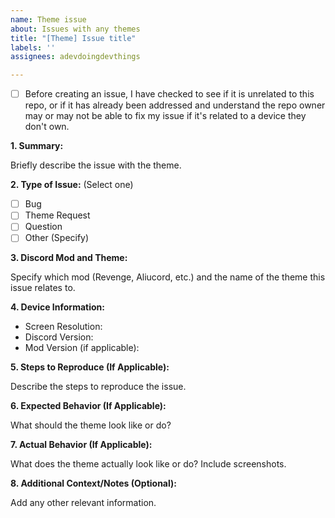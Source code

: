```yaml
---
name: Theme issue
about: Issues with any themes
title: "[Theme] Issue title"
labels: ''
assignees: adevdoingdevthings

---
```


- [ ] Before creating an issue, I have checked to see if it is unrelated to this repo, or if it has already been addressed and understand the repo owner may or may not be able to fix my issue if it's related to a device they don't own.

**1. Summary:**

Briefly describe the issue with the theme.

**2. Type of Issue:** (Select one)
- [ ] Bug
- [ ] Theme Request
- [ ] Question
- [ ] Other (Specify)

**3. Discord Mod and Theme:** 

Specify which mod (Revenge, Aliucord, etc.) and the name of the theme this issue relates to.

**4. Device Information:**
* Screen Resolution:
* Discord Version:
* Mod Version (if applicable):

**5. Steps to Reproduce (If Applicable):**

Describe the steps to reproduce the issue.

**6. Expected Behavior (If Applicable):** 

What should the theme look like or do?

**7. Actual Behavior (If Applicable):** 

What does the theme actually look like or do?  Include screenshots.

**8. Additional Context/Notes (Optional):** 

Add any other relevant information.
